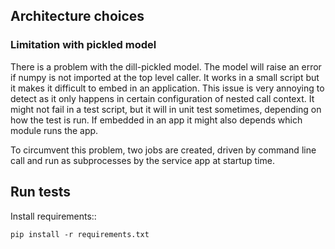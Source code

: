 ## Architecture choices

### Limitation with pickled model

There is a problem with the dill-pickled model. The model will raise an error if numpy is not imported at the top level caller. It works in a small script but it makes it difficult to embed in an application. This issue is very annoying to detect as it only happens in certain configuration of nested call context. It might not fail in a test script, but it will in unit test sometimes, depending on how the test is run. If embedded in an app it might also depends which module runs the app.

To circumvent this problem, two jobs are created, driven by command line call and run as subprocesses by the service app at startup time.

## Run tests
Install requirements::
    
    pip install -r requirements.txt
